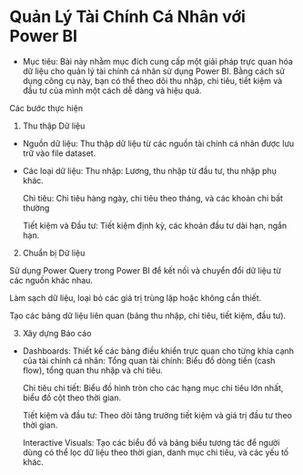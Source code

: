 # Quản Lý Tài Chính Cá Nhân với Power BI
- Mục tiêu: Bài này nhằm mục đích cung cấp một giải pháp trực quan hóa dữ liệu cho quản lý tài chính cá nhân sử dụng Power BI. Bằng cách sử dụng công cụ này, bạn có thể theo dõi thu nhập, chi tiêu, tiết kiệm và đầu tư của mình một cách dễ dàng và hiệu quả.

Các bước thực hiện
1. Thu thập Dữ liệu
- Nguồn dữ liệu: Thu thập dữ liệu từ các nguồn tài chính cá nhân được lưu trữ vào file dataset.

- Các loại dữ liệu:
  Thu nhập: Lương, thu nhập từ đầu tư, thu nhập phụ khác.
  
  Chi tiêu: Chi tiêu hàng ngày, chi tiêu theo tháng, và các khoản chi bất thường
  
  Tiết kiệm và Đầu tư: Tiết kiệm định kỳ, các khoản đầu tư dài hạn, ngắn hạn.

2. Chuẩn bị Dữ liệu

Sử dụng Power Query trong Power BI để kết nối và chuyển đổi dữ liệu từ các nguồn khác nhau.

Làm sạch dữ liệu, loại bỏ các giá trị trùng lặp hoặc không cần thiết.

Tạo các bảng dữ liệu liên quan (bảng thu nhập, chi tiêu, tiết kiệm, đầu tư).

3. Xây dựng Báo cáo
- Dashboards: Thiết kế các bảng điều khiển trực quan cho từng khía cạnh của tài chính cá nhân:
  Tổng quan tài chính: Biểu đồ dòng tiền (cash flow), tổng quan thu nhập và chi tiêu.
  
  Chi tiêu chi tiết: Biểu đồ hình tròn cho các hạng mục chi tiêu lớn nhất, biểu đồ cột theo thời gian.

  Tiết kiệm và đầu tư: Theo dõi tăng trưởng tiết kiệm và giá trị đầu tư theo thời gian.

  Interactive Visuals: Tạo các biểu đồ và bảng biểu tương tác để người dùng có thể lọc dữ liệu theo thời gian, danh mục chi tiêu, và các yếu tố khác.


